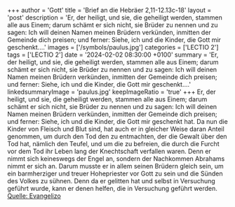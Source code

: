 +++
author = 'Gott'
title = 'Brief an die Hebräer 2,11-12.13c-18'
layout = 'post'
description = 'Er, der heiligt, und sie, die geheiligt werden, stammen alle aus Einem; darum schämt er sich nicht, sie Brüder zu nennen und zu sagen: Ich will deinen Namen meinen Brüdern verkünden, inmitten der Gemeinde dich preisen; und ferner: Siehe, ich und die Kinder, die Gott mir geschenkt....'
images = ['/symbols/paulus.jpg']
categories = ['LECTIO 2']
tags = ['LECTIO 2']
date = '2024-02-02 08:30:00 +0100'
summary = 'Er, der heiligt, und sie, die geheiligt werden, stammen alle aus Einem; darum schämt er sich nicht, sie Brüder zu nennen und zu sagen: Ich will deinen Namen meinen Brüdern verkünden, inmitten der Gemeinde dich preisen; und ferner: Siehe, ich und die Kinder, die Gott mir geschenkt....'
linkedsummaryImage = 'paulus.jpg'
keepImageRatio = 'true'
+++
Er, der heiligt, und sie, die geheiligt werden, stammen alle aus Einem; darum schämt er sich nicht, sie Brüder zu nennen
und zu sagen: Ich will deinen Namen meinen Brüdern verkünden, inmitten der Gemeinde dich preisen;
und ferner: Siehe, ich und die Kinder, die Gott mir geschenkt hat.<!--more-->
Da nun die Kinder von Fleisch und Blut sind, hat auch er in gleicher Weise daran Anteil genommen, um durch den Tod den zu entmachten, der die Gewalt über den Tod hat, nämlich den Teufel,
und um die zu befreien, die durch die Furcht vor dem Tod ihr Leben lang der Knechtschaft verfallen waren.
Denn er nimmt sich keineswegs der Engel an, sondern der Nachkommen Abrahams nimmt er sich an.
Darum musste er in allem seinen Brüdern gleich sein, um ein barmherziger und treuer Hohepriester vor Gott zu sein und die Sünden des Volkes zu sühnen.
Denn da er gelitten hat und selbst in Versuchung geführt wurde, kann er denen helfen, die in Versuchung geführt werden.<br> [Quelle: Evangelizo](https://evangeliumtagfuertag.org/DE/gospel)